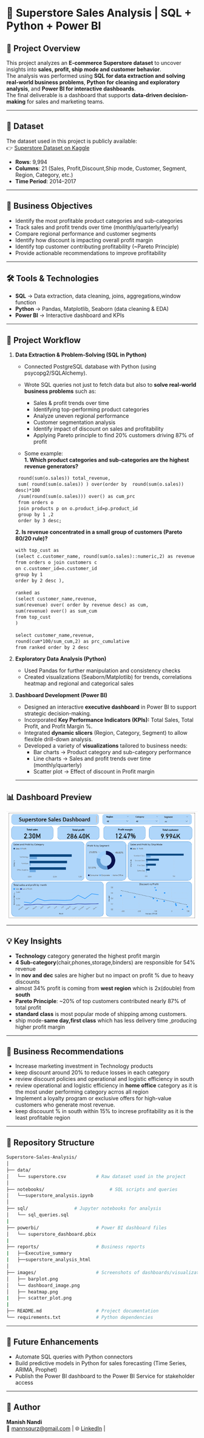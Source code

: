 # 🛒 Superstore Sales Analysis | SQL + Python + Power BI

## 📖 Project Overview
This project analyzes an **E-commerce Superstore dataset** to uncover insights into **sales, profit, ship mode and customer behavior**.  
The analysis was performed using **SQL for data extraction and solving real-world business problems**, **Python for cleaning and exploratory analysis**, and **Power BI for interactive dashboards**.  
The final deliverable is a dashboard that supports **data-driven decision-making** for sales and marketing teams.

---

## 📂 Dataset
The dataset used in this project is publicly available:  
👉 [Superstore Dataset on Kaggle](https://www.kaggle.com/datasets/vivek468/superstore-dataset-final)  

- **Rows**: 9,994  
- **Columns**: 21 (Sales, Profit,Discount,Ship mode, Customer, Segment, Region, Category, etc.)  
- **Time Period**: 2014–2017  

---

## 🎯 Business Objectives
- Identify the most profitable product categories and sub-categories  
- Track sales and profit trends over time (monthly/quarterly/yearly)  
- Compare regional performance and customer segments
- Identify how discount is impacting overall profit margin  
- Identify top customer contributing profitability (~Pareto Principle) 
- Provide actionable recommendations to improve profitability  

---

## 🛠️ Tools & Technologies
- **SQL** → Data extraction, data cleaning, joins, aggregations,window function  
- **Python** → Pandas, Matplotlib, Seaborn (data cleaning & EDA)  
- **Power BI** → Interactive dashboard and KPIs  

---

## 📂 Project Workflow
1. **Data Extraction & Problem-Solving (SQL in Python)**  
   - Connected PostgreSQL database with Python (using psycopg2/SQLAlchemy).  
   - Wrote SQL queries not just to fetch data but also to **solve real-world business problems** such as:  
     - Sales & profit trends over time  
     - Identifying top-performing product categories  
     - Analyze uneven regional performance  
     - Customer segmentation analysis 
     - Identify impact of discount on sales and profitability 
     - Applying Pareto principle to find 20% customers driving 87% of profit

    - Some example:  
    **1. Which product categories and sub-categories are the highest revenue generators?**
     ```select p.category,p.sub_category, 
      round(sum(o.sales)) total_revenue,
      sum( round(sum(o.sales)) ) over(order by  round(sum(o.sales)) desc)*100
      /sum(round(sum(o.sales))) over() as cum_prc
      from orders o 
      join products p on o.product_id=p.product_id
      group by 1 ,2
      order by 3 desc;
     ```
     **2. Is revenue concentrated in a small group of customers (Pareto 80/20 rule)?**
     ```
     with top_cust as 
     (select c.customer_name, round(sum(o.sales)::numeric,2) as revenue
     from orders o join customers c 
     on c.customer_id=o.customer_id
     group by 1
     order by 2 desc ),

     ranked as 
     (select customer_name,revenue,
     sum(revenue) over( order by revenue desc) as cum,
     sum(revenue) over() as sum_cum
     from top_cust
     )
     
     select customer_name,revenue,
     round(cum*100/sum_cum,2) as prc_cumulative
     from ranked order by 2 desc

     ```

2. **Exploratory Data Analysis (Python)**  
   - Used Pandas for further manipulation and consistency checks  
   - Created visualizations (Seaborn/Matplotlib) for trends, correlations heatmap and regional and categorical sales  

3. **Dashboard Development (Power BI)**  
 
   - Designed an interactive **executive dashboard** in Power BI to support strategic decision-making.  
   - Incorporated **Key Performance Indicators (KPIs):** Total Sales, Total Profit, and Profit Margin %.  
   - Integrated **dynamic slicers** (Region, Category, Segment) to allow flexible drill-down analysis.  
   - Developed a variety of **visualizations** tailored to business needs:  
     - Bar charts   → Product category and sub-category performance  
     - Line charts  → Sales and profit trends over time (monthly/quarterly)  
     - Scatter plot → Effect of discount in Profit margin 
 

   ---


## 📊 Dashboard Preview

![Dashboard image](ss_images/dashboard.png)

---

## 💡 Key Insights
- **Technology** category generated the highest profit margin 
- **4 Sub-category**(chair,phones,storage,binders) are responsible for 54% revenue 
- In **nov and dec** sales are higher but no impact on profit % due to heavy discounts
- almost 34% profit is coming from **west region** which is 2x(double) from **south** 
- **Pareto Principle**: ~20% of top customers contributed nearly 87% of total profit
- **standard class** is most popular mode of shipping among customers.  
- ship mode-**same day,first class** which has less delivery time ,producing higher profit margin
  

---

## 🚀 Business Recommendations
- Increase marketing investment in Technology products 
- keep discount around 20% to reduce losses in each category
- review discount policies and operational and logistic efficiency in south 
- review operational and logistic efficiency in **home office** category as it is the most under performing category acrros all region
- Implement a loyalty program or exclusive offers for high-value customers who generate most revenue.
- keep discouunt % in south within 15% to increse profitability  as it is the least profitable  region

---

## 📂 Repository Structure

```bash
Superstore-Sales-Analysis/
│
├── data/                          
│   └── superstore.csv           # Raw dataset used in the project   
│
├── notebooks/                        # SQL scripts and queries
│   └──superstore_analysis.ipynb 
│
├── sql/                 # Jupyter notebooks for analysis
│   └── sql_queries.sql
|  
├── powerbi/                     # Power BI dashboard files
│   └── superstore_dashboard.pbix
|
├── reports/                     # Business reports
|   ├──Executive_summary
|   ├──superstore_analysis_html
│   
├── images/                      # Screenshots of dashboards/visualizations
│   ├── barplot.png
│   └── dashboard_image.png
│   ├── heatmap.png
|   ├── scatter_plot.png
|
├── README.md                    # Project documentation
└── requirements.txt             # Python dependencies

```

---

## 📌 Future Enhancements
- Automate SQL queries with Python connectors 
- Build predictive models in Python for sales forecasting (Time Series, ARIMA, Prophet) 
- Publish the Power BI dashboard to the Power BI Service for stakeholder access


---

## 👤 Author
**Manish Nandi**  
📧  mannsqurz@gmail.com | 🌐 [LinkedIn](https://www.linkedin.com/in/manish-nandi-52a69432a?utm_source=share&utm_campaign=share_via&utm_content=profile&utm_medium=android_app) | 

